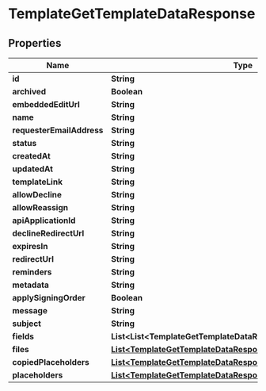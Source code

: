 

# TemplateGetTemplateDataResponse


## Properties

| Name | Type | Description | Notes |
|------------ | ------------- | ------------- | -------------|
|**id** | **String** |  |  [optional] |
|**archived** | **Boolean** |  |  [optional] |
|**embeddedEditUrl** | **String** |  |  [optional] |
|**name** | **String** |  |  [optional] |
|**requesterEmailAddress** | **String** |  |  [optional] |
|**status** | **String** |  |  [optional] |
|**createdAt** | **String** |  |  [optional] |
|**updatedAt** | **String** |  |  [optional] |
|**templateLink** | **String** |  |  [optional] |
|**allowDecline** | **String** |  |  [optional] |
|**allowReassign** | **String** |  |  [optional] |
|**apiApplicationId** | **String** |  |  [optional] |
|**declineRedirectUrl** | **String** |  |  [optional] |
|**expiresIn** | **String** |  |  [optional] |
|**redirectUrl** | **String** |  |  [optional] |
|**reminders** | **String** |  |  [optional] |
|**metadata** | **String** |  |  [optional] |
|**applySigningOrder** | **Boolean** |  |  [optional] |
|**message** | **String** |  |  [optional] |
|**subject** | **String** |  |  [optional] |
|**fields** | **List&lt;List&lt;TemplateGetTemplateDataResponseFieldsInnerInner&gt;&gt;** |  |  [optional] |
|**files** | [**List&lt;TemplateGetTemplateDataResponseFilesInner&gt;**](TemplateGetTemplateDataResponseFilesInner.md) |  |  [optional] |
|**copiedPlaceholders** | [**List&lt;TemplateGetTemplateDataResponseCopiedPlaceholdersInner&gt;**](TemplateGetTemplateDataResponseCopiedPlaceholdersInner.md) |  |  [optional] |
|**placeholders** | [**List&lt;TemplateGetTemplateDataResponsePlaceholdersInner&gt;**](TemplateGetTemplateDataResponsePlaceholdersInner.md) |  |  [optional] |




